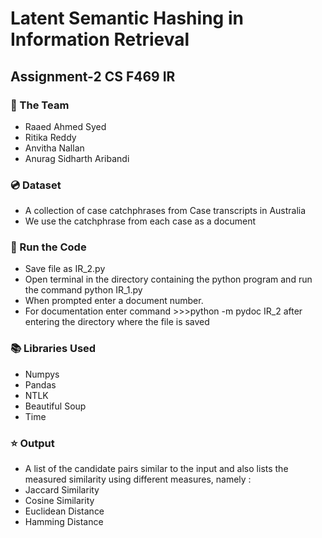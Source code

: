 # Latent Semantic Hashing in Information Retrieval
## Assignment-2 CS F469 IR

### :busts_in_silhouette: The Team
* Raaed Ahmed Syed
* Ritika Reddy
* Anvitha Nallan
* Anurag Sidharth Aribandi

### :cd: Dataset
* A collection of case catchphrases from Case transcripts in Australia
* We use the catchphrase from each case as a document

### :key: Run the Code
* Save file as IR_2.py
* Open terminal in the directory containing the python program and run the command python IR_1.py
* When prompted enter a document number.
* For documentation enter command >>>python -m pydoc IR_2 after entering the directory where the file is saved
  
### :books: Libraries Used
* Numpys
* Pandas
* NTLK
* Beautiful Soup
* Time

### :star: Output
* A list of the candidate pairs similar to the input and also lists the measured similarity using different measures, namely :
 * Jaccard Similarity
 * Cosine Similarity
 * Euclidean Distance
 * Hamming Distance
